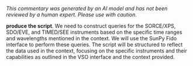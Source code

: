 _This commentary was generated by an AI model and has not been reviewed by a human expert. Please use with caution._

**produce the script**. We need to construct queries for the SORCE/XPS, SDO/EVE, and TIMED/SEE instruments based on the specific time ranges and wavelengths mentioned in the context. We will use the SunPy Fido interface to perform these queries. The script will be structured to reflect the data used in the context, focusing on the specific instruments and their capabilities as outlined in the VSO interface and the context provided.

